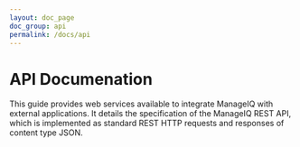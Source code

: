 ```yaml
---
layout: doc_page
doc_group: api
permalink: /docs/api
---
```


# API Documenation

This guide provides web services available to integrate ManageIQ with external applications. It details the specification of the ManageIQ REST API, which is implemented as standard REST HTTP requests and responses of content type JSON.
